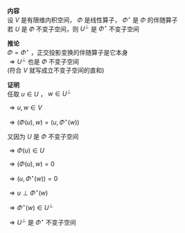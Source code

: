 **内容**  
设 $V$ 是有限维内积空间， $\Phi$ 是线性算子， $\Phi^\star$ 是 $\Phi$ 的伴随算子  
若 $U$ 是 $\Phi$ 不变子空间，则 $U^{\perp}$ 是 $\Phi^\star$ 不变子空间  
  
**推论**  
 $\Phi=\Phi^\star$ ，正交投影变换的伴随算子是它本身  
 $\Rightarrow U^{\perp}$ 也是 $\Phi$ 不变子空间  
(符合 $V$ 就写成立不变子空间的直和)  
  
**证明**  
任取 $u\in U$ ， $w\in U^{\perp}$  
  
 $\Rightarrow u,w\in V$  
  
 $\Rightarrow(\Phi(u),w)=(u,\Phi^\star(w))$  
  
又因为 $U$ 是 $\Phi$ 不变子空间  
  
 $\Rightarrow\Phi(u)\in U$  
  
 $\Rightarrow(\Phi(u),w)=0$  
  
 $\Rightarrow(u,\Phi^\star(w))=0$  
  
 $\Rightarrow u\perp\Phi^\star(w)$  
  
 $\Rightarrow\Phi^\star(w)\in U^{\perp}$  
  
 $\Rightarrow U^{\perp}$ 是 $\Phi^\star$ 不变子空间  
